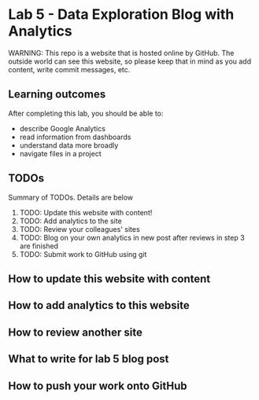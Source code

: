# Lab 5 - Data Exploration Blog with Analytics

WARNING: This repo is a website that is hosted online by GitHub. The outside
world can see this website, so please keep that in mind as you add
content, write commit messages, etc.

## Learning outcomes

After completing this lab, you should be able to:

- describe Google Analytics
- read information from dashboards
- understand data more broadly
- navigate files in a project

## TODOs

Summary of TODOs. Details are below

1. TODO: Update this website with content!
2. TODO: Add analytics to the site
3. TODO: Review your colleagues' sites
4. TODO: Blog on your own analytics in new post after reviews in step 3 are finished
5. TODO: Submit work to GitHub using git

## How to update this website with content

## How to add analytics to this website

## How to review another site

## What to write for lab 5 blog post

## How to push your work onto GitHub
